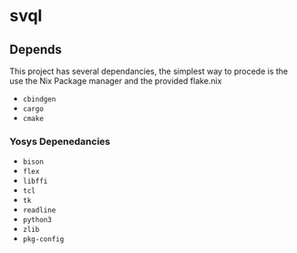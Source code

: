# svql

## Depends

This project has several dependancies, the simplest way to procede is the use the Nix Package manager and the provided flake.nix

- `cbindgen`
- `cargo`
- `cmake`

### Yosys Depenedancies

- `bison` 
- `flex` 
- `libffi`
- `tcl`
- `tk`
- `readline`
- `python3`
- `zlib`
- `pkg-config`